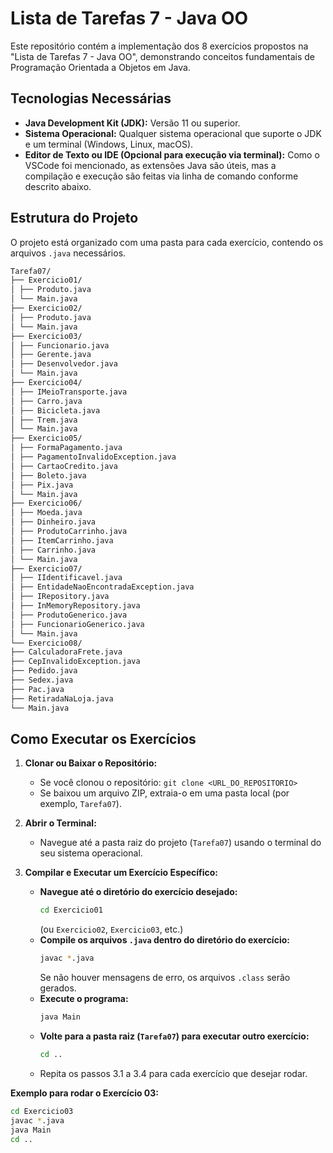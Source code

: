 # Lista de Tarefas 7 - Java OO

Este repositório contém a implementação dos 8 exercícios propostos na "Lista de Tarefas 7 - Java OO", demonstrando conceitos fundamentais de Programação Orientada a Objetos em Java.

## Tecnologias Necessárias

- **Java Development Kit (JDK):** Versão 11 ou superior.
- **Sistema Operacional:** Qualquer sistema operacional que suporte o JDK e um terminal (Windows, Linux, macOS).
- **Editor de Texto ou IDE (Opcional para execução via terminal):** Como o VSCode foi mencionado, as extensões Java são úteis, mas a compilação e execução são feitas via linha de comando conforme descrito abaixo.

## Estrutura do Projeto

O projeto está organizado com uma pasta para cada exercício, contendo os arquivos `.java` necessários.

```bash
Tarefa07/
├── Exercicio01/
│ ├── Produto.java
│ └── Main.java
├── Exercicio02/
│ ├── Produto.java
│ └── Main.java
├── Exercicio03/
│ ├── Funcionario.java
│ ├── Gerente.java
│ ├── Desenvolvedor.java
│ └── Main.java
├── Exercicio04/
│ ├── IMeioTransporte.java
│ ├── Carro.java
│ ├── Bicicleta.java
│ ├── Trem.java
│ └── Main.java
├── Exercicio05/
│ ├── FormaPagamento.java
│ ├── PagamentoInvalidoException.java
│ ├── CartaoCredito.java
│ ├── Boleto.java
│ ├── Pix.java
│ └── Main.java
├── Exercicio06/
│ ├── Moeda.java
│ ├── Dinheiro.java
│ ├── ProdutoCarrinho.java
│ ├── ItemCarrinho.java
│ ├── Carrinho.java
│ └── Main.java
├── Exercicio07/
│ ├── IIdentificavel.java
│ ├── EntidadeNaoEncontradaException.java
│ ├── IRepository.java
│ ├── InMemoryRepository.java
│ ├── ProdutoGenerico.java
│ ├── FuncionarioGenerico.java
│ └── Main.java
└── Exercicio08/
├── CalculadoraFrete.java
├── CepInvalidoException.java
├── Pedido.java
├── Sedex.java
├── Pac.java
├── RetiradaNaLoja.java
└── Main.java
```

## Como Executar os Exercícios

1.  **Clonar ou Baixar o Repositório:**

    - Se você clonou o repositório: `git clone <URL_DO_REPOSITORIO>`
    - Se baixou um arquivo ZIP, extraia-o em uma pasta local (por exemplo, `Tarefa07`).

2.  **Abrir o Terminal:**

    - Navegue até a pasta raiz do projeto (`Tarefa07`) usando o terminal do seu sistema operacional.

3.  **Compilar e Executar um Exercício Específico:**
    - **Navegue até o diretório do exercício desejado:**
      ```bash
      cd Exercicio01
      ```
      (ou `Exercicio02`, `Exercicio03`, etc.)
    - **Compile os arquivos `.java` dentro do diretório do exercício:**
      ```bash
      javac *.java
      ```
      Se não houver mensagens de erro, os arquivos `.class` serão gerados.
    - **Execute o programa:**
      ```bash
      java Main
      ```
    - **Volte para a pasta raiz (`Tarefa07`) para executar outro exercício:**
      ```bash
      cd ..
      ```
    - Repita os passos 3.1 a 3.4 para cada exercício que desejar rodar.

**Exemplo para rodar o Exercício 03:**

```bash
cd Exercicio03
javac *.java
java Main
cd ..
```
